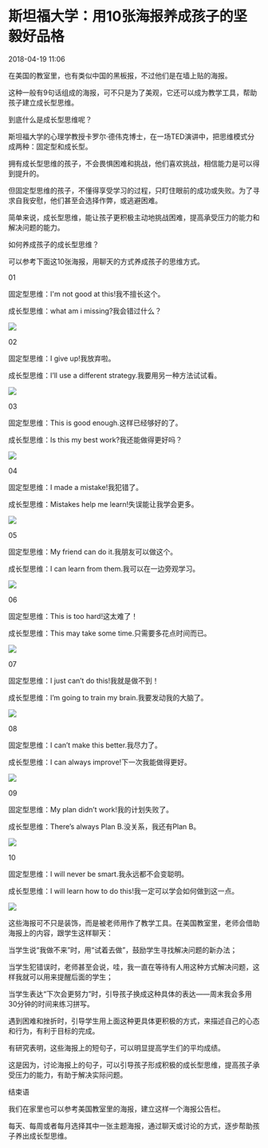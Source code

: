 

# 斯坦福大学：用10张海报养成孩子的坚毅好品格
2018-04-19 11:06

在美国的教室里，也有类似中国的黑板报，不过他们是在墙上贴的海报。

这种一般有9句话组成的海报，可不只是为了美观，它还可以成为教学工具，帮助孩子建立成长型思维。

到底什么是成长型思维呢？

斯坦福大学的心理学教授卡罗尔·德伟克博士，在一场TED演讲中，把思维模式分成两种：固定型和成长型。

拥有成长型思维的孩子，不会畏惧困难和挑战，他们喜欢挑战，相信能力是可以得到提升的。

但固定型思维的孩子，不懂得享受学习的过程，只盯住眼前的成功或失败。为了寻求自我安慰，他们甚至会选择作弊，或逃避困难。

简单来说，成长型思维，能让孩子更积极主动地挑战困难，提高承受压力的能力和解决问题的能力。

如何养成孩子的成长型思维？

可以参考下面这10张海报，用聊天的方式养成孩子的思维方式。

01

固定型思维：I'm not good at this!我不擅长这个。

成长型思维：what am i missing?我会错过什么？

![](01.jpg)

02

固定型思维：I give up!我放弃啦。

成长型思维：I’ll use a different strategy.我要用另一种方法试试看。

![](02.jpg)

03

固定型思维：This is good enough.这样已经够好的了。

成长型思维：Is this my best work?我还能做得更好吗？

![](03.jpg)

04

固定型思维：I made a mistake!我犯错了。

成长型思维：Mistakes help me learn!失误能让我学会更多。

![](04.jpg)

05

固定型思维：My friend can do it.我朋友可以做这个。

成长型思维：I can learn from them.我可以在一边旁观学习。

![](05.jpg)

06

固定型思维：This is too hard!这太难了！

成长型思维：This may take some time.只需要多花点时间而已。

![](06.jpg)

07

固定型思维：I just can’t do this!我就是做不到！

成长型思维：I’m going to train my brain.我要发动我的大脑了。

![](07.jpg)

08

固定型思维：I can’t make this better.我尽力了。

成长型思维：I can always improve!下一次我能做得更好。

![](08.jpg)

09

固定型思维：My plan didn’t work!我的计划失败了。

成长型思维：There’s always Plan B.没关系，我还有Plan B。

![](09.jpg)

10

固定型思维：I will never be smart.我永远都不会变聪明。

成长型思维：I will learn how to do this!我一定可以学会如何做到这一点。

![](10.jpg)

这些海报可不只是装饰，而是被老师用作了教学工具。在美国教室里，老师会借助海报上的内容，跟学生这样聊天：

当学生说“我做不来”时，用“试着去做”，鼓励学生寻找解决问题的新办法；

当学生犯错误时，老师甚至会说，哇，我一直在等待有人用这种方式解决问题，这样我就可以用来提醒后面的学生；

当学生表达“下次会更努力”时，引导孩子换成这种具体的表达——周末我会多用30分钟的时间来练习拼写。

遇到困难和挫折时，引导学生用上面这种更具体更积极的方式，来描述自己的心态和行为，有利于目标的完成。

有研究表明，这些海报上的短句子，可以明显提高学生们的平均成绩。

这是因为，讨论海报上的句子，可以引导孩子形成积极的成长型思维，提高孩子承受压力的能力，有助于解决实际问题。

结束语

我们在家里也可以参考美国教室里的海报，建立这样一个海报公告栏。

每天、每周或者每月选择其中一张主题海报，通过聊天或讨论的方式，逐步帮助孩子养出成长型思维。
